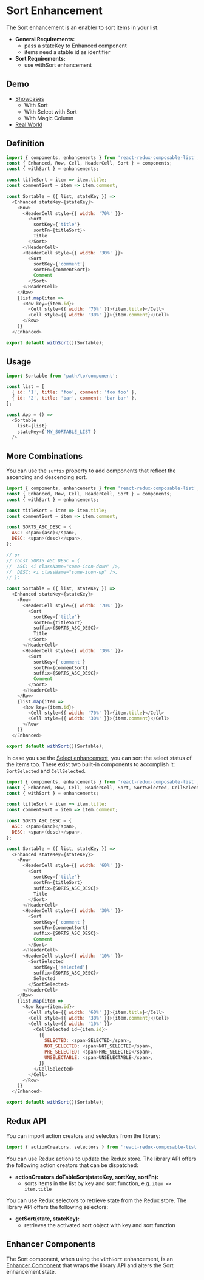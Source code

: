# Sort Enhancement

The Sort enhancement is an enabler to sort items in your list.

* **General Requirements:**
  * pass a stateKey to Enhanced component
  * items need a stable id as identifier
* **Sort Requirements:**
  * use withSort enhancement

## Demo

* [Showcases](https://react-redux-composable-list-showcases.wieruch.com/)
  * With Sort
  * With Select with Sort
  * With Magic Column
* [Real World](https://react-redux-composable-list-realworld.wieruch.com/)

## Definition

```javascript
import { components, enhancements } from 'react-redux-composable-list';
const { Enhanced, Row, Cell, HeaderCell, Sort } = components;
const { withSort } = enhancements;

const titleSort = item => item.title;
const commentSort = item => item.comment;

const Sortable = ({ list, stateKey }) =>
  <Enhanced stateKey={stateKey}>
    <Row>
      <HeaderCell style={{ width: '70%' }}>
        <Sort
          sortKey={'title'}
          sortFn={titleSort}>
          Title
        </Sort>
      </HeaderCell>
      <HeaderCell style={{ width: '30%' }}>
        <Sort
          sortKey={'comment'}
          sortFn={commentSort}>
          Comment
        </Sort>
      </HeaderCell>
    </Row>
    {list.map(item =>
      <Row key={item.id}>
        <Cell style={{ width: '70%' }}>{item.title}</Cell>
        <Cell style={{ width: '30%' }}>{item.comment}</Cell>
      </Row>
    )}
  </Enhanced>

export default withSort()(Sortable);
```

## Usage

```javascript
import Sortable from 'path/to/component';

const list = [
  { id: '1', title: 'foo', comment: 'foo foo' },
  { id: '2', title: 'bar', comment: 'bar bar' },
];

const App = () =>
  <Sortable
    list={list}
    stateKey={'MY_SORTABLE_LIST'}
  />
```

## More Combinations

You can use the `suffix` property to add components that reflect the ascending and descending sort.

```javascript
import { components, enhancements } from 'react-redux-composable-list';
const { Enhanced, Row, Cell, HeaderCell, Sort } = components;
const { withSort } = enhancements;

const titleSort = item => item.title;
const commentSort = item => item.comment;

const SORTS_ASC_DESC = {
  ASC: <span>(asc)</span>,
  DESC: <span>(desc)</span>,
};

// or
// const SORTS_ASC_DESC = {
//  ASC: <i className="some-icon-down" />,
//  DESC: <i className="some-icon-up" />,
// };

const Sortable = ({ list, stateKey }) =>
  <Enhanced stateKey={stateKey}>
    <Row>
      <HeaderCell style={{ width: '70%' }}>
        <Sort
          sortKey={'title'}
          sortFn={titleSort}
          suffix={SORTS_ASC_DESC}>
          Title
        </Sort>
      </HeaderCell>
      <HeaderCell style={{ width: '30%' }}>
        <Sort
          sortKey={'comment'}
          sortFn={commentSort}
          suffix={SORTS_ASC_DESC}>
          Comment
        </Sort>
      </HeaderCell>
    </Row>
    {list.map(item =>
      <Row key={item.id}>
        <Cell style={{ width: '70%' }}>{item.title}</Cell>
        <Cell style={{ width: '30%' }}>{item.comment}</Cell>
      </Row>
    )}
  </Enhanced>

export default withSort()(Sortable);
```

In case you use the [Select enhancement](/docs/features/Select.md), you can sort the select status of the items too. There exist two built-in components to accomplish it: `SortSelected` and `CellSelected`.

```javascript
import { components, enhancements } from 'react-redux-composable-list';
const { Enhanced, Row, Cell, HeaderCell, Sort, SortSelected, CellSelected } = components;
const { withSort } = enhancements;

const titleSort = item => item.title;
const commentSort = item => item.comment;

const SORTS_ASC_DESC = {
  ASC: <span>(asc)</span>,
  DESC: <span>(desc)</span>,
};

const Sortable = ({ list, stateKey }) =>
  <Enhanced stateKey={stateKey}>
    <Row>
      <HeaderCell style={{ width: '60%' }}>
        <Sort
          sortKey={'title'}
          sortFn={titleSort}
          suffix={SORTS_ASC_DESC}>
          Title
        </Sort>
      </HeaderCell>
      <HeaderCell style={{ width: '30%' }}>
        <Sort
          sortKey={'comment'}
          sortFn={commentSort}
          suffix={SORTS_ASC_DESC}>
          Comment
        </Sort>
      </HeaderCell>
      <HeaderCell style={{ width: '10%' }}>
        <SortSelected
          sortKey={'selected'}
          suffix={SORTS_ASC_DESC}>
          Selected
        </SortSelected>
      </HeaderCell>
    </Row>
    {list.map(item =>
      <Row key={item.id}>
        <Cell style={{ width: '60%' }}>{item.title}</Cell>
        <Cell style={{ width: '30%' }}>{item.comment}</Cell>
        <Cell style={{ width: '10%' }}>
          <CellSelected id={item.id}>
            {{
              SELECTED: <span>SELECTED</span>,
              NOT_SELECTED: <span>NOT_SELECTED</span>,
              PRE_SELECTED: <span>PRE_SELECTED</span>,
              UNSELECTABLE: <span>UNSELECTABLE</span>,
            }}
          </CellSelected>
        </Cell>
      </Row>
    )}
  </Enhanced>

export default withSort()(Sortable);
```

## Redux API

You can import action creators and selectors from the library:

```javascript
import { actionCreators, selectors } from 'react-redux-composable-list';
```

You can use Redux actions to update the Redux store. The library API offers the following action creators that can be dispatched:

* **actionCreators.doTableSort(stateKey, sortKey, sortFn):**
  * sorts items in the list by key and sort function, e.g. `item => item.title`

You can use Redux selectors to retrieve state from the Redux store. The library API offers the following selectors:

* **getSort(state, stateKey):**
  * retrieves the activated sort object with key and sort function

## Enhancer Components

The Sort component, when using the `withSort` enhancement, is an [Enhancer Component](/docs/recipes/Consumer.md) that wraps the library API and alters the Sort enhancement state.
